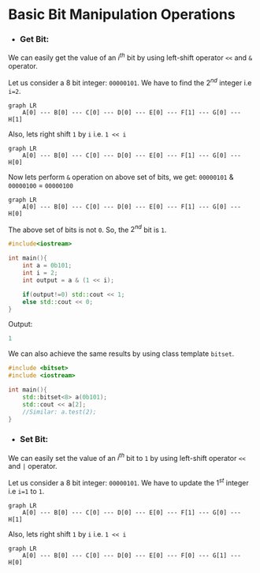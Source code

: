 # Basic Bit Manipulation Operations

- ### Get Bit:

We can easily get the value of an $i^{th}$ bit by using left-shift operator `<<` and `&` operator.

Let us consider a 8 bit integer: `00000101`. We have to find the $2^{nd}$ integer i.e `i=2`.

```mermaid
graph LR
    A[0] --- B[0] --- C[0] --- D[0] --- E[0] --- F[1] --- G[0] --- H[1]
```

Also, lets right shift `1` by `i` i.e. `1 << i`

```mermaid
graph LR
    A[0] --- B[0] --- C[0] --- D[0] --- E[0] --- F[1] --- G[0] --- H[0]
```

Now lets perform `&` operation on above set of bits, we get: `00000101` & `00000100` = `00000100`

```mermaid
graph LR
    A[0] --- B[0] --- C[0] --- D[0] --- E[0] --- F[1] --- G[0] --- H[0]
```

The above set of bits is not `0`. So, the $2^{nd}$ bit is `1`.

```cpp
#include<iostream>

int main(){
	int a = 0b101;
	int i = 2;
	int output = a & (1 << i);

	if(output!=0) std::cout << 1;
	else std::cout << 0;
}
```

Output:

```cpp
1
```

We can also achieve the same results by using class template `bitset`.

```cpp
#include <bitset>
#include <iostream>

int main(){
	std::bitset<8> a(0b101);
	std::cout << a[2];
	//Similar: a.test(2);
}
```

- ### Set Bit:

We can easily set the value of an $i^{th}$ bit to `1` by using left-shift operator `<<` and `|` operator.

Let us consider a 8 bit integer: `00000101`. We have to update the $1^{st}$ integer i.e `i=1` to `1`.

```mermaid
graph LR
    A[0] --- B[0] --- C[0] --- D[0] --- E[0] --- F[1] --- G[0] --- H[1]
```

Also, lets right shift `1` by `i` i.e. `1 << i`

```mermaid
graph LR
    A[0] --- B[0] --- C[0] --- D[0] --- E[0] --- F[0] --- G[1] --- H[0]
```
